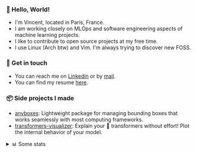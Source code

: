 ### 👋 Hello, World!

- I'm Vincent, located in Paris, France.
- I am working closely on MLOps and software engineering aspects of machine learning projects.
- I like to contribute to open source projects at my free time.
- I use Linux (Arch btw) and Vim. I'm always trying to discover new FOSS.

### 🔗 Get in touch

- You can reach me on [Linkedin](https://www.linkedin.com/in/vincent-duchauffour-3a9641155/) or by [mail](mailto:vincent.duchauffour@proton.me).
- You can find my resume [here](https://raw.githubusercontent.com/VDuchauffour/resume/main/resume.pdf).

### 📦 Side projects I made

- [anyboxes](https://github.com/VDuchauffour/anyboxes): Lightweight package for managing bounding boxes that works seamlessly with most computing frameworks.
- [transformers-visualizer](https://github.com/VDuchauffour/transformers-visualizer): Explain your 🤗 transformers without effort! Plot the internal behavior of your model. 

<details><summary>📊 Some stats</summary>  
  
<p align="center">
  <img alt="VDuchauffour's github stats" src="https://github-readme-stats.vercel.app/api?username=VDuchauffour&include_all_commits=true&show_icons=true&theme=react"/>
  <br />
  <img alt="VDuchauffour's streak stats" src="https://streak-stats.demolab.com?user=VDuchauffour&theme=react"/>
  <br />
  <img alt="VDuchauffour's language stats" src="https://github-readme-stats.vercel.app/api/top-langs/?username=VDuchauffour&count_private=true&include_all_commits=true&show_icons=true&layout=compact&theme=react"/>
  <!--   <br />
  <img alt="VDuchauffour's Wakatime stats" src="https://github-readme-stats.vercel.app/api/wakatime?username=VDuchauffour&theme=react"/> -->
</p>

#### 🧭 Wakatime stats
<!--START_SECTION:waka-->
![Code Time](http://img.shields.io/badge/Code%20Time-2%2C204%20hrs%2014%20mins-blue)

![Lines of code](https://img.shields.io/badge/From%20Hello%20World%20I%27ve%20Written-3.8%20million%20lines%20of%20code-blue)

**🐱 My GitHub Data** 

> 📦 982.9 kB Used in GitHub's Storage 
 > 
> 🏆 775 Contributions in the Year 2024
 > 
> 🚫 Not Opted to Hire
 > 
> 📜 9 Public Repositories 
 > 
> 🔑 2 Private Repositories 
 > 
**I'm an Early 🐤** 

```text
🌞 Morning                477 commits         ██░░░░░░░░░░░░░░░░░░░░░░░   07.75 % 
🌆 Daytime                3615 commits        ███████████████░░░░░░░░░░   58.74 % 
🌃 Evening                1686 commits        ███████░░░░░░░░░░░░░░░░░░   27.40 % 
🌙 Night                  376 commits         ██░░░░░░░░░░░░░░░░░░░░░░░   06.11 % 
```
📅 **I'm Most Productive on Monday** 

```text
Monday                   1401 commits        ██████░░░░░░░░░░░░░░░░░░░   22.77 % 
Tuesday                  1270 commits        █████░░░░░░░░░░░░░░░░░░░░   20.64 % 
Wednesday                964 commits         ████░░░░░░░░░░░░░░░░░░░░░   15.66 % 
Thursday                 1182 commits        █████░░░░░░░░░░░░░░░░░░░░   19.21 % 
Friday                   984 commits         ████░░░░░░░░░░░░░░░░░░░░░   15.99 % 
Saturday                 84 commits          ░░░░░░░░░░░░░░░░░░░░░░░░░   01.36 % 
Sunday                   269 commits         █░░░░░░░░░░░░░░░░░░░░░░░░   04.37 % 
```


📊 **This Week I Spent My Time On** 

```text
💬 Programming Languages: 
Python                   8 hrs 30 mins       █████████████████░░░░░░░░   69.87 % 
YAML                     2 hrs 13 mins       █████░░░░░░░░░░░░░░░░░░░░   18.19 % 
Bash                     41 mins             █░░░░░░░░░░░░░░░░░░░░░░░░   05.68 % 
Markdown                 11 mins             ░░░░░░░░░░░░░░░░░░░░░░░░░   01.57 % 
Makefile                 10 mins             ░░░░░░░░░░░░░░░░░░░░░░░░░   01.39 % 
```


 Last Updated on 22/09/2024 00:52:55 UTC
<!--END_SECTION:waka-->
</details>
